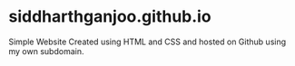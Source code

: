 # siddharthganjoo.github.io
Simple Website Created using HTML and CSS and hosted on Github using my own subdomain.
